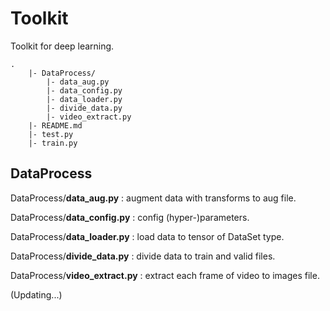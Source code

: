 # Toolkit
Toolkit for deep learning.
```
.
    |- DataProcess/
        |- data_aug.py
        |- data_config.py
        |- data_loader.py
        |- divide_data.py
        |- video_extract.py
    |- README.md
    |- test.py
    |- train.py
```

## DataProcess

DataProcess/**data_aug.py** : augment data with transforms to aug file.

DataProcess/**data_config.py** : config (hyper-)parameters.

DataProcess/**data_loader.py** : load data to tensor of DataSet type.

DataProcess/**divide_data.py** : divide data to train and valid files.    

DataProcess/**video_extract.py** : extract each frame of video to images file. 

(Updating...)